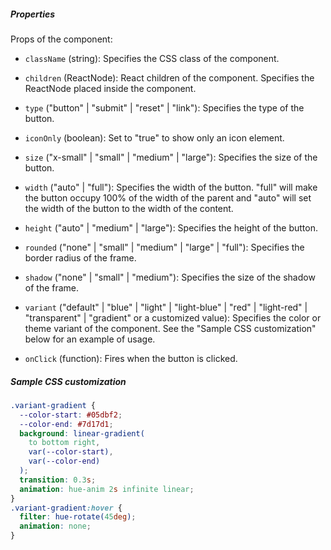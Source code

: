 ##### Properties

Props of the component:

- `className` (string): Specifies the CSS class of the component.
- `children` (ReactNode): React children of the component. Specifies the ReactNode placed inside the component.
- `type` ("button" | "submit" | "reset" | "link"): Specifies the type of the button.
- `iconOnly` (boolean): Set to "true" to show only an icon element.
- `size` ("x-small" | "small" | "medium" | "large"): Specifies the size of the button.
- `width` ("auto" | "full"): Specifies the width of the button. "full" will make the button occupy 100% of the width of the parent and "auto" will set the width of the button to the width of the content.
- `height` ("auto" | "medium" | "large"): Specifies the height of the button.
- `rounded` ("none" | "small" | "medium" | "large" | "full"): Specifies the border radius of the frame.
- `shadow` ("none" | "small" | "medium"): Specifies the size of the shadow of the frame.

- `variant` ("default" | "blue" | "light" | "light-blue" | "red" | "light-red" | "transparent" | "gradient" or a customized value): Specifies the color or theme variant of the component. See the "Sample CSS customization" below for an example of usage.

- `onClick` (function): Fires when the button is clicked.

##### Sample CSS customization

```css
.variant-gradient {
  --color-start: #05dbf2;
  --color-end: #7d17d1;
  background: linear-gradient(
    to bottom right,
    var(--color-start),
    var(--color-end)
  );
  transition: 0.3s;
  animation: hue-anim 2s infinite linear;
}
.variant-gradient:hover {
  filter: hue-rotate(45deg);
  animation: none;
}
```
